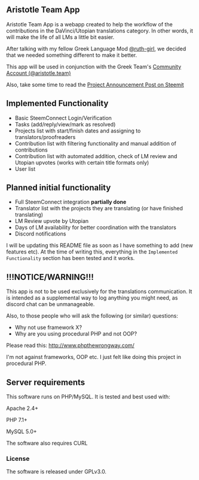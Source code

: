 ## Aristotle Team App

Aristotle Team App is a webapp created to help the workflow of the contributions in the DaVinci/Utopian translations category. In other words, it will make the life of all LMs a little bit easier.

After talking with my fellow Greek Language Mod [@ruth-girl](https://www.steemit.com/@ruth-girl), we decided that we needed something different to make it better.

This app will be used in conjunction with the Greek Team's [Community Account (@aristotle.team)](https://www.steemit.com/@aristotle.team)

Also, take some time to read the [Project Announcement Post on Steemit](https://steemit.com/utopian-io/@dimitrisp/aristotle-app-an-app-to-supplement-the-utopian-translation-teamwork)

## Implemented Functionality

- Basic SteemConnect Login/Verification
- Tasks (add/reply/view/mark as resolved)
- Projects list with start/finish dates and assigning to translators/proofreaders
- Contribution list with filtering functionality and manual addition of contributions
- Contribution list with automated addition, check of LM review and Utopian upvotes (works with certain title formats only)
- User list

## Planned initial functionality

- Full SteemConnect integration **partially done**
- Translator list with the projects they are translating (or have finished translating)
- LM Review upvote by Utopian
- Days of LM availability for better coordination with the translators
- Discord notifications

I will be updating this README file as soon as I have something to add (new features etc). At the time of writing this, everything in the `Implemented Functionality` section has been tested and it works.

## !!!NOTICE/WARNING!!!

This app is not to be used exclusively for the translations communication. It is intended as a supplemental way to log anything you might need, as discord chat can be unmanageable.

Also, to those people who will ask the following (or similar) questions:

- Why not use framework X?
- Why are you using procedural PHP and not OOP?

Please read this: http://www.phpthewrongway.com/

I'm not against frameworks, OOP etc. I just felt like doing this project in procedural PHP.

## Server requirements

This software runs on PHP/MySQL. It is tested and best used with:

Apache 2.4+

PHP 7.1+

MySQL 5.0+

The software also requires CURL

### License

The software is released under GPLv3.0.
